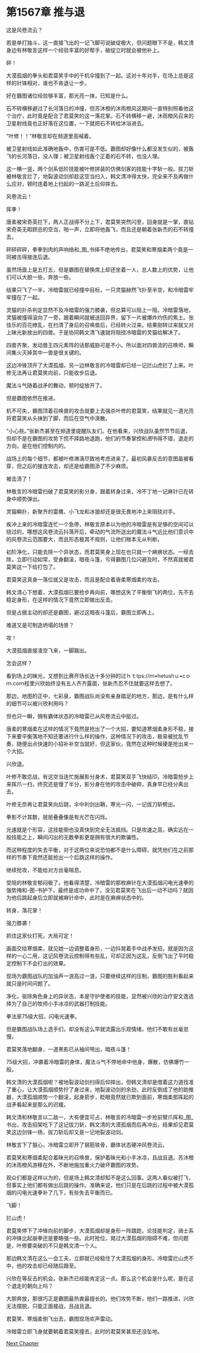 # 第1567章 推与退

这是风卷流云？

若是单打独斗，这一直接飞出的一记飞脚可说破绽极大，但问题眼下不是，韩文清身边有林敬言这样一个经验丰富的好帮手，破绽立时就会被他补上。

砰！

大漠孤烟的拳头和君莫笑手中的千机伞撞到了一起。这对十年对手，在场上总是这样的针锋相对，谁也不肯退让一步。

好在霸图诸位经验够丰富，那光亮一抹，已知是什么。

石不转横移避过了长河落日的冲撞，但苏沐橙的沐雨橙风这期间一直特别照看他这个治疗，此时竟是配合了君莫笑的这一落花掌。石不转横移一避，沐雨橙风召来的卫星射线竟也正好落在这位置，一下就把石不转给沐浴进去。

“叶修！！”林敬言却在频道里高喊着。

被卫星射线如此准确地轰中，伤害可是不低。霸图却好像什么都没发生似的，被轰飞的长河落日，没人理；被卫星射线轰个正着的石不转，也没人理。

这一横一竖，两个剑系低阶技能被叶修拼装的仿佛剑客的技能十字斩一般。拔刀斩被林敬言拦了，地裂波动剑却趁这空当扫入，韩文清冲得太快，完全来不及再做什么应对，顿时连着地上扫起的一路泥土后仰摔去。

风卷流云！

挥拳！

唐柔被宋奇英拦下，两人正战得不分上下，君莫笑突然闪至，回身就是一掌，直钻宋奇英无暇顾忌的空当，啪一声，立即将他轰飞，而且还是朝着张新杰的石不转撞去。

砰砰砰砰，拳拳到肉的声响络和_图_书绎不绝地传出，君莫笑和寒烟柔两个竟是一同被击得接连后退。

虽然场面上是五打五，但是霸图在替换席上却还坐着一人，总人数上的优势，让他们可以大胆一些，奔放一些。

结果只飞了一半，冷暗雷就已经撞中目标，一只灵猫赫然飞扑至半空，和冷暗雷牢牢撞在了一起。

灵猫的扑杀判定显然不及冷暗雷的强力膝袭，但总算可以阻上一阻。冷暗雷落地，灵猫被撞得滚向了一旁，跟着瞬间就被送回异界，留下一片被爆炸灼伤的焦土。张佳乐的百花缭乱，在扫清了身后的召唤兽后，已经转火过来。结果刚转过来就又对上昧光新放出的四兽。于是协同韩文清飞速就将阻挠冷暗雷的灵猫给解决了。

四兽齐聚，发动兽王四元素阵的话那威胁可是不小。所以面对四兽流的召唤师，瞬间集火灭掉其中一兽是很关键的。

这边冲锋顶开了大漠孤烟，另一边林敬言的冷暗雷却已经一记拦山虎拦了上来。叶修无法再让君莫笑向前，只能收步后退。

魔法斗气随着战矛的舞动，顿时绽放开了。

但是霸图依然在推进。

机不可失，霸图顶着召唤兽的攻击就要上去强杀叶修的君莫笑，结果就见一道光亮将君莫笑从头抹到了脚，而后在空气中涣散。

“小心些。”张新杰甚至在频道里提醒队友们。在他看来，兴欣战队虽然节节后退，但却不是在霸图的攻势下慌不择路地退跑，他们的节奏掌控和*图*书得不错，退走的方向，是在他们控制内的。

战场上的每个细节，都被叶修淋漓尽致地考虑进来了。最初风暴反击的意图虽被看穿，但之后的接连攻击，却还是给霸图添了不少麻烦。

被击溃了！

林敬言的冷暗雷扫破了君莫笑的影分身，跟着转身过来，冷不丁地一记麻针已在转身中顺势弹出。

灵猫瞬扑，新聚齐的雷鹰、小飞龙和冰狼却还是很无畏地冲上来阻挠对手。

疾冲上来的冷暗雷连忙一个急停，林敬言原本以为他的冷暗雷是有足够的空间可以绕过的，哪想这风卷流云抖落开后，牵动的气流所送出的魔法斗气远比他们意识中的风卷流云范围要大，而且形态极其不规则，让他们根本无从判断。

初阶净化，只能去除一个异状态，而君莫笑身上现在也只就一个麻痹状态。一经去除，立即行动如常，受身翻滚，暗夜斗篷，亏得霸图几位闪避及时，不然真就被君莫笑这一下给打包了。

君莫笑这真身一落位就又是攻击，而且是配合着唐柔寒烟柔的攻击。

韩文清心下想着，大漠孤烟已要抢步再向前，哪想这失了平衡倒飞的两位，先不去稳定身形，在这样的情况下竟然立即做出反击。

但是占据主动的却还是霸图，避过这暗夜斗篷后，霸图立即再上。

难道又是可制造坍塌的场景？

攻！

大漠孤烟直接凌空飞来，一脚踹出。

怎会这样？

看到场上的昧光，又想到比赛开场长达十多分钟的过ｈｔtps://ｍ•hetushｕ•cｏｍ.coｍ程里兴欣始终没有五人齐齐露面，张新杰忍不住就要这样去想了。

那边，地图的正中，七彩泉，霸图战队尚没有亲身踏足的地方，那边，是有什么样的细节可以被兴欣利用吗？

但也只一瞬，拥有霸体状态的冷暗雷已从风卷流云中挺过。

唐柔的寒烟柔在这样的情况下竟然是抢出了一个大招，要知道寒烟柔身形不稳，接下来要平衡落地不知还要进行什么样的操作，这种情况下的攻击，极易被扰乱节奏，随便出点快速的小招补补空当就好，但这家伙，竟然在这种时候硬是抢出来一个大招。

兴欣退。

叶修不敢恋战，有这空当连忙施展影分身术，君莫笑双手飞快结印，冷暗雷抢步上来挥爪一扫，终究还是慢了半分，影分身在他的攻击中破碎，真身早已经分离出去。

叶修无奈再让君莫笑向后跳，伞中利剑出鞘，寒光一闪，一记拔刀斩劈出。

拳影不计其数，层层叠叠像是有光芒在闪烁。

光速就是个形容，这技能倒也没真快到完全无法抵挡。只是攻速之高，确实远在一般技能之上，瞬间闪出的无数拳影更是拥有很大的欺骗性。

而这种程度的失去平衡，对于这两位来说恐怕都不是什么障碍，就凭他们在之前那样的节奏下竟然还能抢出一个后跳这样的操作。

继续抢攻，不能给对方丝毫喘息。

受阻的林敬言郁闷极了。他看得清楚，冷暗雷的那枚麻针在大漠孤烟闪电光速拳的强势掩和-图-书护下，最终是成功命中了。没见君莫笑在飞出后一动不动吗？就因为他后跳起身后立即就被麻针命中，此时是在麻痹状态中的。

转身，落花掌！

强力膝袭！

抓住这家伙打死，大局可定！

画面交给寒烟柔，就见她一边调整着身形，一边抖晃着手中战矛发招，就是因为这样的一心二用，这记风卷流云控制得有些乱，可却正因为这乱，反倒飞出了平时稳定控制下不会打出的效果。

现场为霸图战队的加油声一浪高过一浪，只要继续这样的压制，霸图的胜利看起来就只是时间问题了。

净化，驱除角色身上的异状态，本是守护使者的技能，显然被兴欣的治疗安文逸选择为了自己的牧师小手冰凉的武器打制技能。

拳法家75级大招，闪电光速拳。

但是霸图战队场上选手们，却没有这么早就流露出乐观情绪，他们不敢有丝毫怠慢。

君莫笑落地翻身，一道黑影已从袖间甩出，暗夜斗篷！

75级大招，冲袭着冷暗雷的身体，魔法斗气不停地命中他身，爆散，仿佛爆竹一般。

韩文清的大漠孤烟呢？被地裂波动剑扫得后仰摔出，但韩文清却是借着这力道找准了重心，让大漠孤烟顺势拧了身过来，地裂波动剑的余劲，此时反倒成了他的助推器，大漠孤烟顺势一个翻滚，起身箭步，眨眼竟然就已欺到面前，寒烟柔那挥起的战矛看起来是那么的迟缓。

韩文清和林敬言以二敌一，大有便宜可占，林敬言的冷暗雷一步抢前臂爪挥和_图_书出，攻击招架吃下了这记拔刀斩，韩文清的大漠孤烟而后再冲出，结果却见君莫笑这边剑锋一扬，拔刀斩后却又是一记地裂波动剑。

林敬言下了狠心，冷暗雷立即开了钢筋铁骨，霸体状态硬冲风卷流云。

君莫笑和寒烟柔配合着昧光的召唤兽，保护着昧光和小手冰凉，且战且退。苏沐橙的沐雨橙风游移在外，不断地施加重火力破坏霸图的攻势。

观众们都是这样以为的，但是场上韩文清却知不是这么回事。这两人看似被打飞，但事实上他们都有做出后跳的操作。准确来说，他们只是在后跳的过程中被大漠孤烟的闪电光速拳补了几下，有些失去平衡而已。

飞脚！

拦山虎！

君莫笑停下了冲锋向前的脚步，大漠孤烟却是身形一阵踉跄，论技能判定，骑士系的冲锋比起崩拳还是要略强一些。此时抢位，晃过大漠孤烟的阻碍不难，但问题是，叶修要突破的不只是韩文清一个人。

那边韩文清在这么一会工夫，立即就已经稳住了大漠孤烟的身形。冷暗雷拦山虎不中，他的攻击却已经随后跟至。

兴欣在等反击的机会。张新杰已经能肯定这一点。那么这个机会是什么呢，是在这个退走的朝向上吗？

大胆奔放，那很巧正是霸图最热衷最擅长的。他们攻势不断，他们一路推进，兴欣无法摆脱，只能正面接战，且战且退。

君莫笑、寒烟柔倒飞出去，霸图现场欢声雷动。

冷暗雷立即飞身就要朝着君莫笑撞去，此时的君莫笑甚至还没坠地。



[Next Chapter](%E7%AC%AC1568%E7%AB%A0%20%E6%8D%A2%E4%BD%8D.md)